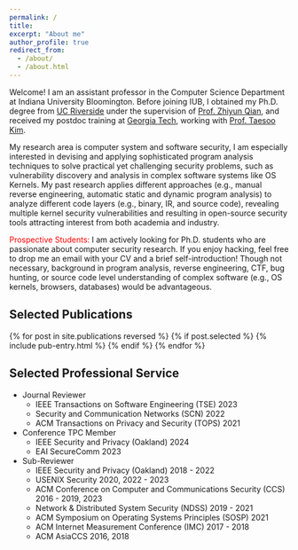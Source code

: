 ```yaml
---
permalink: /
title:
excerpt: "About me"
author_profile: true
redirect_from: 
  - /about/
  - /about.html
---
```


Welcome! I am an assistant professor in the Computer Science Department at Indiana University Bloomington. 
Before joining IUB, I obtained my Ph.D. degree from [UC Riverside](https://www.ucr.edu) 
under the supervision of [Prof. Zhiyun Qian](https://www.cs.ucr.edu/~zhiyunq/), 
and received my postdoc training at [Georgia Tech](https://www.gatech.edu), 
working with [Prof. Taesoo Kim](https://taesoo.kim).  

My research area is computer system and software security, I am especially interested in devising and applying 
sophisticated  program analysis techniques to solve practical yet challenging security problems, 
such as vulnerability discovery and analysis in complex software systems like OS Kernels. 
My past research applies different approaches (e.g., manual reverse engineering, automatic static and dynamic 
program analysis) to analyze different code layers (e.g., binary, IR, and source code), revealing multiple kernel security 
vulnerabilities and resulting in open-source security tools attracting interest from both academia and industry.  

<span style="color:red;">Prospective Students: </span>
I am actively looking for Ph.D. students who are passionate about computer security research. 
If you enjoy hacking, feel free to drop me an email with your CV and a brief self-introduction! 
Though not necessary, background in program analysis, reverse engineering, CTF, bug hunting, 
or source code level understanding of complex software (e.g., OS kernels, browsers, databases) 
would be advantageous.  

## Selected Publications  
{% for post in site.publications reversed %}
  {% if post.selected %}
    {% include pub-entry.html %}
  {% endif %}
{% endfor %}

## Selected Professional Service  
* Journal Reviewer
  * IEEE Transactions on Software Engineering (TSE) 2023
  * Security and Communication Networks (SCN) 2022
  * ACM Transactions on Privacy and Security (TOPS) 2021
* Conference TPC Member
  * IEEE Security and Privacy (Oakland) 2024
  * EAI SecureComm 2023
* Sub-Reviewer
  * IEEE Security and Privacy (Oakland) 2018 - 2022
  * USENIX Security 2020, 2022 - 2023
  * ACM Conference on Computer and Communications Security (CCS) 2016 - 2019, 2023
  * Network & Distributed System Security (NDSS) 2019 - 2021
  * ACM Symposium on Operating Systems Principles (SOSP) 2021
  * ACM Internet Measurement Conference (IMC) 2017 - 2018
  * ACM AsiaCCS 2016, 2018